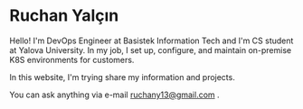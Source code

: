 # Ruchan Yalçın
Hello!
I'm DevOps Engineer at Basistek Information Tech and I'm CS student at Yalova University. In my job, I set up, configure, and maintain on-premise K8S environments for customers.

In this website, I'm trying share my information and projects.

You can ask anything via e-mail ruchany13@gmail.com .
